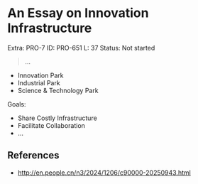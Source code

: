 # An Essay on Innovation Infrastructure

Extra: PRO-7
ID: PRO-651
L: 37
Status: Not started

> …
> 

- Innovation Park
- Industrial Park
- Science & Technology Park

Goals:

- Share Costly Infrastructure
- Facilitate Collaboration
- …

## References

- http://en.people.cn/n3/2024/1206/c90000-20250943.html